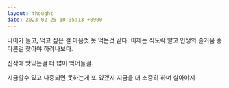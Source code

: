 ```yaml
---
layout: thought
date: 2023-02-25 10:35:13 +0900
---
```


나이가 들고, 먹고 싶은 걸 마음껏 못 먹는것 같다.
이제는 식도락 말고 인생의 즐거움 중 다른걸 찾아야 하려나보다. 

진작에 맛있는걸 더 많이 먹어듈걸.

지금할수 있고 나중되면 못하는게 또 있겠지
지금을 더 소중히 하며 살아야지
